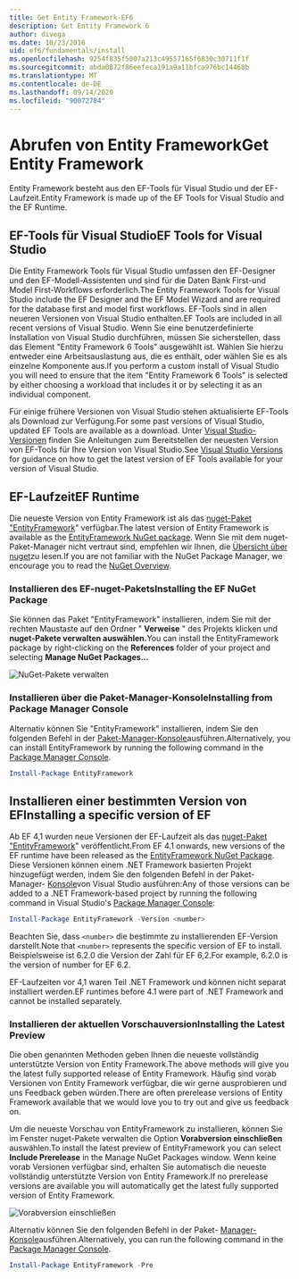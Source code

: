 ```yaml
---
title: Get Entity Framework-EF6
description: Get Entity Framework 6
author: divega
ms.date: 10/23/2016
uid: ef6/fundamentals/install
ms.openlocfilehash: 9254f835f5007a213c49557165f6830c30711f1f
ms.sourcegitcommit: abda0872f86eefeca191a9a11bfca976bc14468b
ms.translationtype: MT
ms.contentlocale: de-DE
ms.lasthandoff: 09/14/2020
ms.locfileid: "90072784"
---
```

# <a name="get-entity-framework"></a><span data-ttu-id="90f61-103">Abrufen von Entity Framework</span><span class="sxs-lookup"><span data-stu-id="90f61-103">Get Entity Framework</span></span>
<span data-ttu-id="90f61-104">Entity Framework besteht aus den EF-Tools für Visual Studio und der EF-Laufzeit.</span><span class="sxs-lookup"><span data-stu-id="90f61-104">Entity Framework is made up of the EF Tools for Visual Studio and the EF Runtime.</span></span>

## <a name="ef-tools-for-visual-studio"></a><span data-ttu-id="90f61-105">EF-Tools für Visual Studio</span><span class="sxs-lookup"><span data-stu-id="90f61-105">EF Tools for Visual Studio</span></span>

<span data-ttu-id="90f61-106">Die Entity Framework Tools für Visual Studio umfassen den EF-Designer und den EF-Modell-Assistenten und sind für die Daten Bank First-und Model First-Workflows erforderlich.</span><span class="sxs-lookup"><span data-stu-id="90f61-106">The Entity Framework Tools for Visual Studio include the EF Designer and the EF Model Wizard and are required for the database first and model first workflows.</span></span> <span data-ttu-id="90f61-107">EF-Tools sind in allen neueren Versionen von Visual Studio enthalten.</span><span class="sxs-lookup"><span data-stu-id="90f61-107">EF Tools are included in all recent versions of Visual Studio.</span></span> <span data-ttu-id="90f61-108">Wenn Sie eine benutzerdefinierte Installation von Visual Studio durchführen, müssen Sie sicherstellen, dass das Element "Entity Framework 6 Tools" ausgewählt ist. Wählen Sie hierzu entweder eine Arbeitsauslastung aus, die es enthält, oder wählen Sie es als einzelne Komponente aus.</span><span class="sxs-lookup"><span data-stu-id="90f61-108">If you perform a custom install of Visual Studio you will need to ensure that the item "Entity Framework 6 Tools" is selected by either choosing a workload that includes it or by selecting it as an individual component.</span></span>

<span data-ttu-id="90f61-109">Für einige frühere Versionen von Visual Studio stehen aktualisierte EF-Tools als Download zur Verfügung.</span><span class="sxs-lookup"><span data-stu-id="90f61-109">For some past versions of Visual Studio, updated EF Tools are available as a download.</span></span> <span data-ttu-id="90f61-110">Unter [Visual Studio-Versionen](xref:ef6/what-is-new/visual-studio) finden Sie Anleitungen zum Bereitstellen der neuesten Version von EF-Tools für Ihre Version von Visual Studio.</span><span class="sxs-lookup"><span data-stu-id="90f61-110">See [Visual Studio Versions](xref:ef6/what-is-new/visual-studio) for guidance on how to get the latest version of EF Tools available for your version of Visual Studio.</span></span>

## <a name="ef-runtime"></a><span data-ttu-id="90f61-111">EF-Laufzeit</span><span class="sxs-lookup"><span data-stu-id="90f61-111">EF Runtime</span></span>

<span data-ttu-id="90f61-112">Die neueste Version von Entity Framework ist als das [nuget-Paket "EntityFramework](https://nuget.org/packages/EntityFramework/)" verfügbar.</span><span class="sxs-lookup"><span data-stu-id="90f61-112">The latest version of Entity Framework is available as the [EntityFramework NuGet package](https://nuget.org/packages/EntityFramework/).</span></span> <span data-ttu-id="90f61-113">Wenn Sie mit dem nuget-Paket-Manager nicht vertraut sind, empfehlen wir Ihnen, die [Übersicht über nuget](/nuget/consume-packages/overview-and-workflow)zu lesen.</span><span class="sxs-lookup"><span data-stu-id="90f61-113">If you are not familiar with the NuGet Package Manager, we encourage you to read the [NuGet Overview](/nuget/consume-packages/overview-and-workflow).</span></span>

### <a name="installing-the-ef-nuget-package"></a><span data-ttu-id="90f61-114">Installieren des EF-nuget-Pakets</span><span class="sxs-lookup"><span data-stu-id="90f61-114">Installing the EF NuGet Package</span></span>

<span data-ttu-id="90f61-115">Sie können das Paket "EntityFramework" installieren, indem Sie mit der rechten Maustaste auf den Ordner " **Verweise** " des Projekts klicken und **nuget-Pakete verwalten auswählen.**</span><span class="sxs-lookup"><span data-stu-id="90f61-115">You can install the EntityFramework package by right-clicking on the **References** folder of your project and selecting **Manage NuGet Packages…**</span></span>

![NuGet-Pakete verwalten](~/ef6/media/managenugetpackages.png)

### <a name="installing-from-package-manager-console"></a><span data-ttu-id="90f61-117">Installieren über die Paket-Manager-Konsole</span><span class="sxs-lookup"><span data-stu-id="90f61-117">Installing from Package Manager Console</span></span>

<span data-ttu-id="90f61-118">Alternativ können Sie "EntityFramework" installieren, indem Sie den folgenden Befehl in der [Paket-Manager-Konsole](https://docs.nuget.org/docs/start-here/using-the-package-manager-console)ausführen.</span><span class="sxs-lookup"><span data-stu-id="90f61-118">Alternatively, you can install EntityFramework by running the following command in the [Package Manager Console](https://docs.nuget.org/docs/start-here/using-the-package-manager-console).</span></span>

``` powershell
Install-Package EntityFramework
```

## <a name="installing-a-specific-version-of-ef"></a><span data-ttu-id="90f61-119">Installieren einer bestimmten Version von EF</span><span class="sxs-lookup"><span data-stu-id="90f61-119">Installing a specific version of EF</span></span>

<span data-ttu-id="90f61-120">Ab EF 4,1 wurden neue Versionen der EF-Laufzeit als das [nuget-Paket "EntityFramework](https://www.nuget.org/packages/EntityFramework/)" veröffentlicht.</span><span class="sxs-lookup"><span data-stu-id="90f61-120">From EF 4.1 onwards, new versions of the EF runtime have been released as the [EntityFramework NuGet Package](https://www.nuget.org/packages/EntityFramework/).</span></span> <span data-ttu-id="90f61-121">Diese Versionen können einem .NET Framework basierten Projekt hinzugefügt werden, indem Sie den folgenden Befehl in der Paket-Manager- [Konsole](https://docs.nuget.org/docs/start-here/using-the-package-manager-console)von Visual Studio ausführen:</span><span class="sxs-lookup"><span data-stu-id="90f61-121">Any of those versions can be added to a .NET Framework-based project by running the following command in Visual Studio's [Package Manager Console](https://docs.nuget.org/docs/start-here/using-the-package-manager-console):</span></span>

``` powershell
Install-Package EntityFramework -Version <number>
```

<span data-ttu-id="90f61-122">Beachten Sie, dass `<number>` die bestimmte zu installierenden EF-Version darstellt.</span><span class="sxs-lookup"><span data-stu-id="90f61-122">Note that `<number>` represents the specific version of EF to install.</span></span> <span data-ttu-id="90f61-123">Beispielsweise ist 6.2.0 die Version der Zahl für EF 6,2.</span><span class="sxs-lookup"><span data-stu-id="90f61-123">For example, 6.2.0 is the version of number for EF 6.2.</span></span>   

<span data-ttu-id="90f61-124">EF-Laufzeiten vor 4,1 waren Teil .NET Framework und können nicht separat installiert werden.</span><span class="sxs-lookup"><span data-stu-id="90f61-124">EF runtimes before 4.1 were part of .NET Framework and cannot be installed separately.</span></span>

### <a name="installing-the-latest-preview"></a><span data-ttu-id="90f61-125">Installieren der aktuellen Vorschauversion</span><span class="sxs-lookup"><span data-stu-id="90f61-125">Installing the Latest Preview</span></span>

<span data-ttu-id="90f61-126">Die oben genannten Methoden geben Ihnen die neueste vollständig unterstützte Version von Entity Framework.</span><span class="sxs-lookup"><span data-stu-id="90f61-126">The above methods will give you the latest fully supported release of Entity Framework.</span></span> <span data-ttu-id="90f61-127">Häufig sind vorab Versionen von Entity Framework verfügbar, die wir gerne ausprobieren und uns Feedback geben würden.</span><span class="sxs-lookup"><span data-stu-id="90f61-127">There are often prerelease versions of Entity Framework available that we would love you to try out and give us feedback on.</span></span>

<span data-ttu-id="90f61-128">Um die neueste Vorschau von EntityFramework zu installieren, können Sie im Fenster nuget-Pakete verwalten die Option **Vorabversion einschließen** auswählen.</span><span class="sxs-lookup"><span data-stu-id="90f61-128">To install the latest preview of EntityFramework you can select **Include Prerelease** in the Manage NuGet Packages window.</span></span> <span data-ttu-id="90f61-129">Wenn keine vorab Versionen verfügbar sind, erhalten Sie automatisch die neueste vollständig unterstützte Version von Entity Framework.</span><span class="sxs-lookup"><span data-stu-id="90f61-129">If no prerelease versions are available you will automatically get the latest fully supported version of Entity Framework.</span></span>

![Vorabversion einschließen](~/ef6/media/includeprerelease.png)

<span data-ttu-id="90f61-131">Alternativ können Sie den folgenden Befehl in der Paket- [Manager-Konsole](https://docs.nuget.org/docs/start-here/using-the-package-manager-console)ausführen.</span><span class="sxs-lookup"><span data-stu-id="90f61-131">Alternatively, you can run the following command in the [Package Manager Console](https://docs.nuget.org/docs/start-here/using-the-package-manager-console).</span></span>

``` powershell
Install-Package EntityFramework -Pre
```
